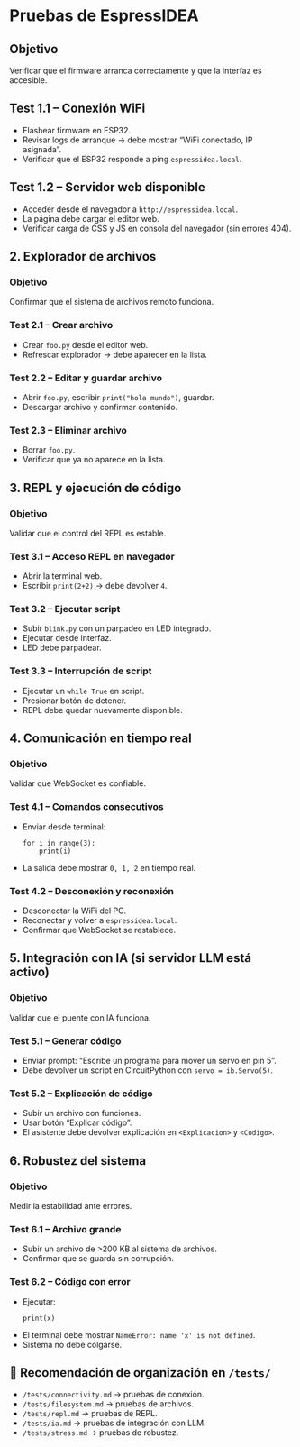 # Pruebas de EspressIDEA

## Objetivo
Verificar que el firmware arranca correctamente y que la interfaz es accesible.

## Test 1.1 – Conexión WiFi
- Flashear firmware en ESP32.
- Revisar logs de arranque → debe mostrar “WiFi conectado, IP asignada”.
- Verificar que el ESP32 responde a ping `espressidea.local`.

## Test 1.2 – Servidor web disponible
- Acceder desde el navegador a `http://espressidea.local`.
- La página debe cargar el editor web.
- Verificar carga de CSS y JS en consola del navegador (sin errores 404).

## 2. Explorador de archivos
### Objetivo
Confirmar que el sistema de archivos remoto funciona.

### Test 2.1 – Crear archivo
- Crear `foo.py` desde el editor web.
- Refrescar explorador → debe aparecer en la lista.

### Test 2.2 – Editar y guardar archivo
- Abrir `foo.py`, escribir `print("hola mundo")`, guardar.
- Descargar archivo y confirmar contenido.

### Test 2.3 – Eliminar archivo
- Borrar `foo.py`.
- Verificar que ya no aparece en la lista.

## 3. REPL y ejecución de código
### Objetivo
Validar que el control del REPL es estable.

### Test 3.1 – Acceso REPL en navegador
- Abrir la terminal web.
- Escribir `print(2+2)` → debe devolver `4`.

### Test 3.2 – Ejecutar script
- Subir `blink.py` con un parpadeo en LED integrado.
- Ejecutar desde interfaz.
- LED debe parpadear.

### Test 3.3 – Interrupción de script
- Ejecutar un `while True` en script.
- Presionar botón de detener.
- REPL debe quedar nuevamente disponible.

## 4. Comunicación en tiempo real
### Objetivo
Validar que WebSocket es confiable.

### Test 4.1 – Comandos consecutivos
- Enviar desde terminal:
  ```
  for i in range(3):
      print(i)
  ```
- La salida debe mostrar `0, 1, 2` en tiempo real.

### Test 4.2 – Desconexión y reconexión
- Desconectar la WiFi del PC.
- Reconectar y volver a `espressidea.local`.
- Confirmar que WebSocket se restablece.

## 5. Integración con IA (si servidor LLM está activo)
### Objetivo
Validar que el puente con IA funciona.

### Test 5.1 – Generar código
- Enviar prompt: “Escribe un programa para mover un servo en pin 5”.
- Debe devolver un script en CircuitPython con `servo = ib.Servo(5)`.

### Test 5.2 – Explicación de código
- Subir un archivo con funciones.
- Usar botón “Explicar código”.
- El asistente debe devolver explicación en `<Explicacion>` y `<Codigo>`.

## 6. Robustez del sistema
### Objetivo
Medir la estabilidad ante errores.

### Test 6.1 – Archivo grande
- Subir un archivo de >200 KB al sistema de archivos.
- Confirmar que se guarda sin corrupción.

### Test 6.2 – Código con error
- Ejecutar:
  ```
  print(x)
  ```
- El terminal debe mostrar `NameError: name 'x' is not defined`.
- Sistema no debe colgarse.

## 📂 Recomendación de organización en `/tests/`
- `/tests/connectivity.md` → pruebas de conexión.
- `/tests/filesystem.md` → pruebas de archivos.
- `/tests/repl.md` → pruebas de REPL.
- `/tests/ia.md` → pruebas de integración con LLM.
- `/tests/stress.md` → pruebas de robustez.

